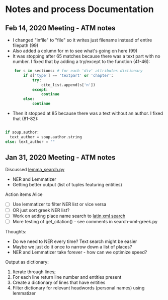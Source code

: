 # Notes and process Documentation

## Feb 14, 2020 Meeting - ATM notes
- I changed "infile" to "file" so it writes just filename instead of entire filepath (99)
- Also added a column for m to see what's going on here (99)
- It was stopping after 65 matches because there was a text part with no number. I fixed that by adding a try/except to the function (41-46):

```python
    for s in sections: # for each 'div' attributes dictionary
        if s['type'] == 'textpart' or 'chapter':
            try:
                cite_list.append(s['n'])
            except:
                continue
        else:
            continue

```
- Then it stopped at 85 because there was a text without an author. I fixed that (81-82):

```python

if soup.author:
  text_author = soup.author.string
else: text_author = ""

```



## Jan 31, 2020 Meeting - ATM notes

Discussed [lemma_search.py](lemma_search.py)
- NER and Lemmatizer
- Getting better output (list of tuples featuring entities)

Action items Alice
- [ ] Use lemmatizer to filter NER list or vice versa
- [ ] OR just sort greek NER list?
- [ ] Work on adding place name search to [latin xml search](search-xml-latin.py)
- [ ] More testing of get_citation() - see comments in search-xml-greek.py

Thoughts:
- Do we need to NER every time? Text search might be easier
- Maybe we just do it once to narrow down a list of places?
- NER and Lemmatizer take forever - how can we optimize speed?


Output as dictionary:
1. Iterate through lines;
2. For each line return line number and entities present
3. Create a dictionary of lines that have entities
4. Filter dictionary for relevant headwords (personal names) using lemmatizer
